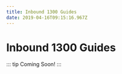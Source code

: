 ```yaml
---
title: Inbound 1300 Guides
date: 2019-04-16T09:15:16.967Z
---
```

# Inbound 1300 Guides

::: tip
Coming Soon!
:::
